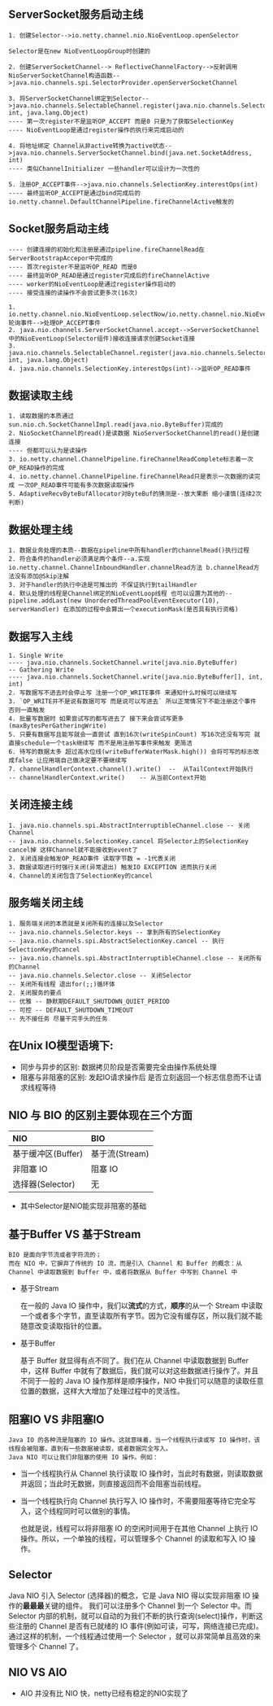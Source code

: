 ## ServerSocket服务启动主线
    1. 创建Selector-->io.netty.channel.nio.NioEventLoop.openSelector  
    
    Selector是在new NioEventLoopGroup时创建的

    2. 创建ServerSocketChannel--> ReflectiveChannelFactory-->反射调用NioServerSocketChannel构造函数-->java.nio.channels.spi.SelectorProvider.openServerSocketChannel
    
    3. 将ServerSocketChannel绑定到Selector-->java.nio.channels.SelectableChannel.register(java.nio.channels.Selector, int, java.lang.Object)  
    ---- 第一次register不是监听OP_ACCEPT 而是0 只是为了获取SelectionKey  
    ---- NioEventLoop是通过register操作的执行来完成启动的
    
    4. 将地址绑定 Channel从非active转换为active状态-->java.nio.channels.ServerSocketChannel.bind(java.net.SocketAddress, int)  
    ---- 类似ChannelInitializer 一些handler可以设计为一次性的
    
    5. 注册OP_ACCEPT事件-->java.nio.channels.SelectionKey.interestOps(int)  
    ---- 最终监听OP_ACCEPT是通过bind完成后的io.netty.channel.DefaultChannelPipeline.fireChannelActive触发的

## Socket服务启动主线
    ---- 创建连接的初始化和注册是通过pipeline.fireChannelRead在ServerBootstrapAccepor中完成的  
    ---- 首次register不是监听OP_READ 而是0  
    ---- 最终监听OP_READ是通过register完成后的fireChannelActive  
    ---- worker的NioEventLoop是通过register操作启动的  
    ---- 接受连接的读操作不会尝试更多次(16次)  
    
    1. io.netty.channel.nio.NioEventLoop.selectNow/io.netty.channel.nio.NioEventLoop.select/java.nio.channels.Selector.select(long)轮询事件-->处理OP_ACCEPT事件  
    2. java.nio.channels.ServerSocketChannel.accept-->ServerSocketChannel中的NioEventLoop(Selector组件)接收连接请求创建Socket连接  
    3. java.nio.channels.SelectableChannel.register(java.nio.channels.Selector, int, java.lang.Object)  
    4. java.nio.channels.SelectionKey.interestOps(int)-->监听OP_READ事件  

## 数据读取主线
    1. 读取数据的本质通过sun.nio.ch.SocketChannelImpl.read(java.nio.ByteBuffer)完成的  
    2. NioSocketChannel的read()是读数据 NioServerSocketChannel的read()是创建连接  
    ---- 但都可以认为是读操作  
    3. io.netty.channel.ChannelPipeline.fireChannelReadComplete标志着一次OP_READ操作的完成  
    4. io.netty.channel.ChannelPipeline.fireChannelRead只是表示一次数据的读完成 一次OP_READ事件可能有多次数据读取操作  
    5. AdaptiveRecvByteBufAllocator对ByteBuf的猜测是--放大果断 缩小谨慎(连续2次判断)  

## 数据处理主线
    1. 数据业务处理的本质--数据在pipeline中所有handler的channelRead()执行过程  
    2. 符合条件的handler必须满足两个条件--a.实现io.netty.channel.ChannelInboundHandler.channelRead方法 b.channelRead方法没有添加@Skip注解  
    3. 对于handler的执行中途是可推出的 不保证执行到tailHandler  
    4. 默认处理的线程是Channel绑定的NioEventLoop线程 也可以设置为其他的--pipeline.addLast(new UnorderedThreadPoolEventExecutor(10), serverHandler) 在添加的过程中会算出一个executionMask(是否具有执行资格)  

## 数据写入主线
    1. Single Write  
    ---- java.nio.channels.SocketChannel.write(java.nio.ByteBuffer)  
    -- Gathering Write  
    ---- java.nio.channels.SocketChannel.write(java.nio.ByteBuffer[], int, int)  
    2. 写数据写不进去时会停止写 注册一个OP_WRITE事件 来通知什么时候可以继续写  
    3. `OP_WRITE并不是说有数据可写 而是说可以写进去` 所以正常情况下不能注册这个事件 否则一直触发  
    4. 批量写数据时 如果尝试写的都写进去了 接下来会尝试写更多(maxBytesPerGatheringWrite)  
    5. 只要有数据写且能写就会一直尝试 直到16次(writeSpinCount) 写16次还没有写完 就直接schedule一个task继续写 而不是用注册写事件来触发 更简洁  
    6. 待写的数据太多 超过高水位线(writeBufferWaterMask.high()) 会将可写的标志改成false 让应用端自己做决定要不要继续写  
    7. channelHandlerContext.channel().write()  --  从TailContext开始执行  
    -- channelHandlerContext.write()    -- 从当前Context开始  

## 关闭连接主线
    1. java.nio.channels.spi.AbstractInterruptibleChannel.close -- 关闭Channel  
    -- java.nio.channels.SelectionKey.cancel 将Selector上的SelectionKey cancel掉 这样Channel就不能接收到event了  
    2. 关闭连接会触发OP_READ事件 读取字节数 = -1代表关闭  
    3. 数据读取进行时强行关闭(异常退出) 触发IO EXCEPTION 进而执行关闭
    4. Channel的关闭包含了SelectionKey的cancel

## 服务端关闭主线
    1. 服务端关闭的本质就是关闭所有的连接以及Selector  
    -- java.nio.channels.Selector.keys -- 拿到所有的SelectionKey
    -- java.nio.channels.spi.AbstractSelectionKey.cancel -- 执行SelectionKey的cancel  
    -- java.nio.channels.spi.AbstractInterruptibleChannel.close -- 关闭所有的Channel  
    -- java.nio.channels.Selector.close -- 关闭Selector
    -- 关闭所有线程 退出for(;;)循环体
    2. 关闭服务的要点  
    -- 优雅 -- 静默期DEFAULT_SHUTDOWN_QUIET_PERIOD  
    -- 可控 -- DEFAULT_SHUTDOWN_TIMEOUT  
    -- 先不接任务 尽量干完手头的任务

## 在Unix IO模型语境下:
- 同步与异步的区别: 数据拷贝阶段是否需要完全由操作系统处理
- 阻塞与非阻塞的区别: 发起IO请求操作后 是否立刻返回一个标志信息而不让请求线程等待

## NIO 与 BIO 的区别主要体现在三个方面
|NIO|BIO|
|:---|:---|
|基于缓冲区(Buffer)|	基于流(Stream)|
|非阻塞 IO	|阻塞 IO|
|选择器(Selector)	|无|
- 其中Selector是NIO能实现非阻塞的基础

## 基于Buffer VS 基于Stream
    BIO 是面向字节流或者字符流的；
    而在 NIO 中，它摒弃了传统的 IO 流，而是引入 Channel 和 Buffer 的概念：从 Channel 中读取数据到 Buffer 中，或者将数据从 Buffer 中写到 Channel 中
- 基于Stream

    在一般的 Java IO 操作中，我们以**流式**的方式，**顺序**的从一个 Stream 中读取一个或者多个字节，直至读取所有字节。因为它没有缓存区，所以我们就不能随意改变读取指针的位置。   
- 基于Buffer

    基于 Buffer 就显得有点不同了。我们在从 Channel 中读取数据到 Buffer 中，这样 Buffer 中就有了数据后，我们就可以对这些数据进行操作了。并且不同于一般的 Java IO 操作那样是顺序操作，NIO 中我们可以随意的读取任意位置的数据，这样大大增加了处理过程中的灵活性。
## 阻塞IO VS 非阻塞IO
    Java IO 的各种流是阻塞的 IO 操作。这就意味着，当一个线程执行读或写 IO 操作时，该线程会被阻塞，直到有一些数据被读取，或者数据完全写入。
    Java NIO 可以让我们非阻塞的使用 IO 操作。例如：
- 当一个线程执行从 Channel 执行读取 IO 操作时，当此时有数据，则读取数据并返回；当此时无数据，则直接返回而不会阻塞当前线程。
- 当一个线程执行向 Channel 执行写入 IO 操作时，不需要阻塞等待它完全写入，这个线程同时可以做别的事情。

    也就是说，线程可以将非阻塞 IO 的空闲时间用于在其他 Channel 上执行 IO 操作。所以，一个单独的线程，可以管理多个 Channel 的读取和写入 IO 操作。
    
## Selector

Java NIO 引入 Selector (选择器)的概念，它是 Java NIO 得以实现非阻塞 IO 操作的**最最最**关键的组件。
我们可以注册多个 Channel 到一个 Selector 中。而 Selector 内部的机制，就可以自动的为我们不断的执行查询(select)操作，判断这些注册的 Channel 是否有已就绪的 IO 事件(例如可读，可写，网络连接已完成)。
通过这样的机制，一个线程通过使用一个 Selector ，就可以非常简单且高效的来管理多个 Channel 了。

## NIO VS AIO
* AIO 并没有比 NIO 快，netty已经有稳定的NIO实现了